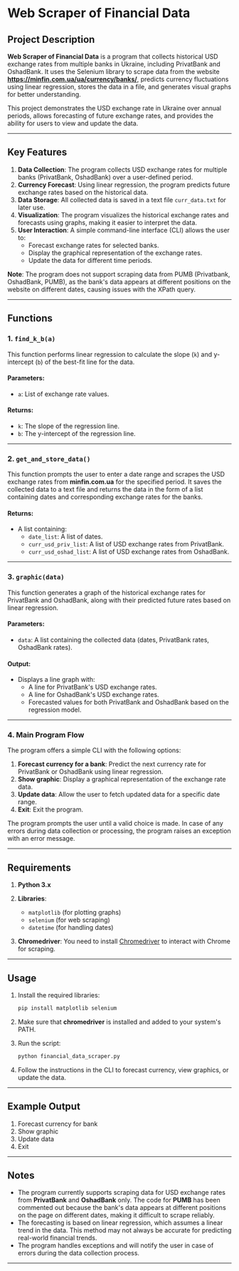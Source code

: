 # Web Scraper of Financial Data

## Project Description

**Web Scraper of Financial Data** is a program that collects historical USD exchange rates from multiple banks in Ukraine, including PrivatBank and OshadBank. It uses the Selenium library to scrape data from the website **https://minfin.com.ua/ua/currency/banks/**, predicts currency fluctuations using linear regression, stores the data in a file, and generates visual graphs for better understanding.

This project demonstrates the USD exchange rate in Ukraine over annual periods, allows forecasting of future exchange rates, and provides the ability for users to view and update the data.

---

## Key Features

1. **Data Collection**: The program collects USD exchange rates for multiple banks (PrivatBank, OshadBank) over a user-defined period.
2. **Currency Forecast**: Using linear regression, the program predicts future exchange rates based on the historical data.
3. **Data Storage**: All collected data is saved in a text file `curr_data.txt` for later use.
4. **Visualization**: The program visualizes the historical exchange rates and forecasts using graphs, making it easier to interpret the data.
5. **User Interaction**: A simple command-line interface (CLI) allows the user to:
   - Forecast exchange rates for selected banks.
   - Display the graphical representation of the exchange rates.
   - Update the data for different time periods.

**Note**: The program does not support scraping data from PUMB (Privatbank, OshadBank, PUMB), as the bank's data appears at different positions on the website on different dates, causing issues with the XPath query.

---

## Functions

### 1. `find_k_b(a)`

This function performs linear regression to calculate the slope (`k`) and y-intercept (`b`) of the best-fit line for the data.

#### Parameters:
- `a`: List of exchange rate values.

#### Returns:
- `k`: The slope of the regression line.
- `b`: The y-intercept of the regression line.

---

### 2. `get_and_store_data()`

This function prompts the user to enter a date range and scrapes the USD exchange rates from **minfin.com.ua** for the specified period. It saves the collected data to a text file and returns the data in the form of a list containing dates and corresponding exchange rates for the banks.

#### Returns:
- A list containing:
  - `date_list`: A list of dates.
  - `curr_usd_priv_list`: A list of USD exchange rates from PrivatBank.
  - `curr_usd_oshad_list`: A list of USD exchange rates from OshadBank.

---

### 3. `graphic(data)`

This function generates a graph of the historical exchange rates for PrivatBank and OshadBank, along with their predicted future rates based on linear regression.

#### Parameters:
- `data`: A list containing the collected data (dates, PrivatBank rates, OshadBank rates).

#### Output:
- Displays a line graph with:
  - A line for PrivatBank's USD exchange rates.
  - A line for OshadBank's USD exchange rates.
  - Forecasted values for both PrivatBank and OshadBank based on the regression model.

---

### 4. Main Program Flow

The program offers a simple CLI with the following options:
1. **Forecast currency for a bank**: Predict the next currency rate for PrivatBank or OshadBank using linear regression.
2. **Show graphic**: Display a graphical representation of the exchange rate data.
3. **Update data**: Allow the user to fetch updated data for a specific date range.
4. **Exit**: Exit the program.

The program prompts the user until a valid choice is made. In case of any errors during data collection or processing, the program raises an exception with an error message.

---

## Requirements

1. **Python 3.x**
2. **Libraries**:
   - `matplotlib` (for plotting graphs)
   - `selenium` (for web scraping)
   - `datetime` (for handling dates)

3. **Chromedriver**: You need to install [Chromedriver](https://sites.google.com/a/chromium.org/chromedriver/) to interact with Chrome for scraping.

---

## Usage

1. Install the required libraries:
    ```bash
    pip install matplotlib selenium
    ```

2. Make sure that **chromedriver** is installed and added to your system's PATH.

3. Run the script:
    ```bash
    python financial_data_scraper.py
    ```

4. Follow the instructions in the CLI to forecast currency, view graphics, or update the data.

---

## Example Output

1. Forecast currency for bank
2. Show graphic
3. Update data
4. Exit


---

## Notes

- The program currently supports scraping data for USD exchange rates from **PrivatBank** and **OshadBank** only. The code for **PUMB** has been commented out because the bank's data appears at different positions on the page on different dates, making it difficult to scrape reliably.
- The forecasting is based on linear regression, which assumes a linear trend in the data. This method may not always be accurate for predicting real-world financial trends.
- The program handles exceptions and will notify the user in case of errors during the data collection process.

---
